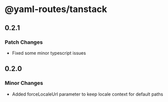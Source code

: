 # @yaml-routes/tanstack

## 0.2.1

### Patch Changes

- Fixed some minor typescript issues

## 0.2.0

### Minor Changes

- Added forceLocaleUrl parameter to keep locale context for default paths
